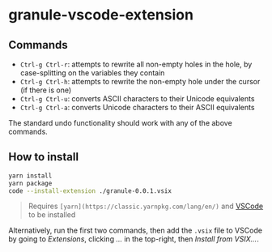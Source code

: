 # granule-vscode-extension

## Commands

- `Ctrl-g Ctrl-r`: attempts to rewrite all non-empty holes in the hole, by
  case-splitting on the variables they contain
- `Ctrl-g Ctrl-h`: attempts to rewrite the non-empty hole under the cursor (if
  there is one)
- `Ctrl-g Ctrl-u`: converts ASCII characters to their Unicode equivalents
- `Ctrl-g Ctrl-a`: converts Unicode characters to their ASCII equivalents

The standard undo functionality should work with any of the above commands.

## How to install

```bash
yarn install
yarn package
code --install-extension ./granule-0.0.1.vsix
```

> Requires `[yarn](https://classic.yarnpkg.com/lang/en/)` and [VSCode](https://code.visualstudio.com/) to be installed

Alternatively, run the first two commands, then add the `.vsix` file to VSCode
by going to *Extensions*, clicking *...* in the top-right, then *Install from
VSIX...*.